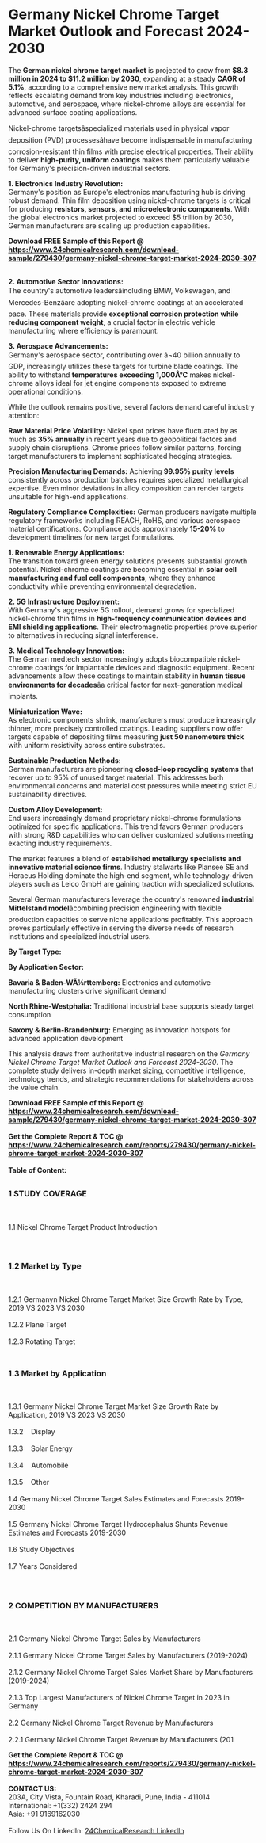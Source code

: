 <h1>Germany Nickel Chrome Target Market Outlook and Forecast 2024-2030</h1><p>The <strong>German nickel chrome target market</strong> is projected to grow from <strong>$8.3 million in 2024 to $11.2 million by 2030</strong>, expanding at a steady <strong>CAGR of 5.1%</strong>, according to a comprehensive new market analysis. This growth reflects escalating demand from key industries including electronics, automotive, and aerospace, where nickel-chrome alloys are essential for advanced surface coating applications.</p><p>Nickel-chrome targetsâspecialized materials used in physical vapor deposition (PVD) processesâhave become indispensable in manufacturing corrosion-resistant thin films with precise electrical properties. Their ability to deliver <strong>high-purity, uniform coatings</strong> makes them particularly valuable for Germany's precision-driven industrial sectors.</p><p><strong>1. Electronics Industry Revolution:</strong><br>
Germany's position as Europe's electronics manufacturing hub is driving robust demand. Thin film deposition using nickel-chrome targets is critical for producing <strong>resistors, sensors, and microelectronic components</strong>. With the global electronics market projected to exceed $5 trillion by 2030, German manufacturers are scaling up production capabilities.</p><div><b>Download FREE Sample of this Report @ 
            <a href="https://www.24chemicalresearch.com/download-sample/279430/germany-nickel-chrome-target-market-2024-2030-307">
            https://www.24chemicalresearch.com/download-sample/279430/germany-nickel-chrome-target-market-2024-2030-307</a></b></div><br><p><strong>2. Automotive Sector Innovations:</strong><br>
The country's automotive leadersâincluding BMW, Volkswagen, and Mercedes-Benzâare adopting nickel-chrome coatings at an accelerated pace. These materials provide <strong>exceptional corrosion protection while reducing component weight</strong>, a crucial factor in electric vehicle manufacturing where efficiency is paramount.</p><p><strong>3. Aerospace Advancements:</strong><br>
Germany's aerospace sector, contributing over â¬40 billion annually to GDP, increasingly utilizes these targets for turbine blade coatings. The ability to withstand <strong>temperatures exceeding 1,000Â°C</strong> makes nickel-chrome alloys ideal for jet engine components exposed to extreme operational conditions.</p><p>While the outlook remains positive, several factors demand careful industry attention:</p><p><strong>Raw Material Price Volatility:</strong> Nickel spot prices have fluctuated by as much as <strong>35% annually</strong> in recent years due to geopolitical factors and supply chain disruptions. Chrome prices follow similar patterns, forcing target manufacturers to implement sophisticated hedging strategies.</p><p><strong>Precision Manufacturing Demands:</strong> Achieving <strong>99.95% purity levels</strong> consistently across production batches requires specialized metallurgical expertise. Even minor deviations in alloy composition can render targets unsuitable for high-end applications.</p><p><strong>Regulatory Compliance Complexities:</strong> German producers navigate multiple regulatory frameworks including REACH, RoHS, and various aerospace material certifications. Compliance adds approximately <strong>15-20%</strong> to development timelines for new target formulations.</p><p><strong>1. Renewable Energy Applications:</strong><br>
The transition toward green energy solutions presents substantial growth potential. Nickel-chrome coatings are becoming essential in <strong>solar cell manufacturing and fuel cell components</strong>, where they enhance conductivity while preventing environmental degradation.</p><p><strong>2. 5G Infrastructure Deployment:</strong><br>
With Germany's aggressive 5G rollout, demand grows for specialized nickel-chrome thin films in <strong>high-frequency communication devices and EMI shielding applications</strong>. Their electromagnetic properties prove superior to alternatives in reducing signal interference.</p><p><strong>3. Medical Technology Innovation:</strong><br>
The German medtech sector increasingly adopts biocompatible nickel-chrome coatings for implantable devices and diagnostic equipment. Recent advancements allow these coatings to maintain stability in <strong>human tissue environments for decades</strong>âa critical factor for next-generation medical implants.</p><p><strong>Miniaturization Wave:</strong><br>
	As electronic components shrink, manufacturers must produce increasingly thinner, more precisely controlled coatings. Leading suppliers now offer targets capable of depositing films measuring <strong>just 50 nanometers thick</strong> with uniform resistivity across entire substrates.</p><p><strong>Sustainable Production Methods:</strong><br>
	German manufacturers are pioneering <strong>closed-loop recycling systems</strong> that recover up to 95% of unused target material. This addresses both environmental concerns and material cost pressures while meeting strict EU sustainability directives.</p><p><strong>Custom Alloy Development:</strong><br>
	End users increasingly demand proprietary nickel-chrome formulations optimized for specific applications. This trend favors German producers with strong R&amp;D capabilities who can deliver customized solutions meeting exacting industry requirements.</p><p>The market features a blend of <strong>established metallurgy specialists and innovative material science firms</strong>. Industry stalwarts like Plansee SE and Heraeus Holding dominate the high-end segment, while technology-driven players such as Leico GmbH are gaining traction with specialized solutions.</p><p>Several German manufacturers leverage the country's renowned <strong>industrial Mittelstand model</strong>âcombining precision engineering with flexible production capacities to serve niche applications profitably. This approach proves particularly effective in serving the diverse needs of research institutions and specialized industrial users.</p><p><strong>By Target Type:</strong></p><p><strong>By Application Sector:</strong></p><p><strong>Bavaria &amp; Baden-WÃ¼rttemberg:</strong> Electronics and automotive manufacturing clusters drive significant demand</p><p><strong>North Rhine-Westphalia:</strong> Traditional industrial base supports steady target consumption</p><p><strong>Saxony &amp; Berlin-Brandenburg:</strong> Emerging as innovation hotspots for advanced application development</p><p>This analysis draws from authoritative industrial research on the <em>Germany Nickel Chrome Target Market Outlook and Forecast 2024-2030</em>. The complete study delivers in-depth market sizing, competitive intelligence, technology trends, and strategic recommendations for stakeholders across the value chain.</p><div><b>Download FREE Sample of this Report @ 
            <a href="https://www.24chemicalresearch.com/download-sample/279430/germany-nickel-chrome-target-market-2024-2030-307">
            https://www.24chemicalresearch.com/download-sample/279430/germany-nickel-chrome-target-market-2024-2030-307</a></b></div><br><div><b>Get the Complete Report & TOC @ 
            <a href="https://www.24chemicalresearch.com/reports/279430/germany-nickel-chrome-target-market-2024-2030-307">
            https://www.24chemicalresearch.com/reports/279430/germany-nickel-chrome-target-market-2024-2030-307</a></b></div><br>
            <b>Table of Content:</b><p><h2><span style="font-size:16px"><strong>1 STUDY COVERAGE</strong></span></h2><br />
<p>1.1 Nickel Chrome Target Product Introduction</p><br />
<h2><span style="font-size:16px"><strong>1.2 Market by Type</strong></span></h2><br />
<p>1.2.1 Germanyn Nickel Chrome Target Market Size Growth Rate by Type, 2019 VS 2023 VS 2030<br /><br />
1.2.2 Plane Target&nbsp;&nbsp; &nbsp;<br /><br />
1.2.3 Rotating Target<br /><br />
<h2><span style="font-size:16px"><strong>1.3 Market by Application</strong></span></h2><br />
<p>1.3.1 Germany Nickel Chrome Target Market Size Growth Rate by Application, 2019 VS 2023 VS 2030<br /><br />
1.3.2&nbsp;&nbsp; &nbsp;Display<br /><br />
1.3.3&nbsp;&nbsp; &nbsp;Solar Energy<br /><br />
1.3.4&nbsp;&nbsp; &nbsp;Automobile<br /><br />
1.3.5&nbsp;&nbsp; &nbsp;Other<br /><br />
1.4 Germany Nickel Chrome Target Sales Estimates and Forecasts 2019-2030<br /><br />
1.5 Germany Nickel Chrome Target Hydrocephalus Shunts Revenue Estimates and Forecasts 2019-2030<br /><br />
1.6 Study Objectives<br /><br />
1.7 Years Considered</p><br />
<h2><span style="font-size:16px"><strong>2 COMPETITION BY MANUFACTURERS</strong></span></h2><br />
<p>2.1 Germany Nickel Chrome Target Sales by Manufacturers<br /><br />
2.1.1 Germany Nickel Chrome Target Sales by Manufacturers (2019-2024)<br /><br />
2.1.2 Germany Nickel Chrome Target Sales Market Share by Manufacturers (2019-2024)<br /><br />
2.1.3 Top Largest Manufacturers of Nickel Chrome Target in 2023 in Germany<br /><br />
2.2 Germany Nickel Chrome Target Revenue by Manufacturers<br /><br />
2.2.1 Germany Nickel Chrome Target Revenue by Manufacturers (201</p><div><b>Get the Complete Report & TOC @ 
            <a href="https://www.24chemicalresearch.com/reports/279430/germany-nickel-chrome-target-market-2024-2030-307">
            https://www.24chemicalresearch.com/reports/279430/germany-nickel-chrome-target-market-2024-2030-307</a></b></div><br><b>CONTACT US:</b><br>
            203A, City Vista, Fountain Road, Kharadi, Pune, India - 411014<br>
            International: +1(332) 2424 294<br>
            Asia: +91 9169162030 <br><br>
            Follow Us On LinkedIn: <a href="https://www.linkedin.com/company/24chemicalresearch/">24ChemicalResearch LinkedIn</a>